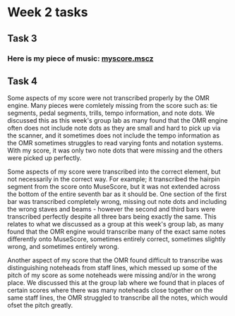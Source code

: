 # Week 2 tasks

## Task 3 
### Here is my piece of music: [myscore.mscz](myscore.mscz) 

## Task 4 
Some aspects of my score were not transcribed properly by the OMR engine. Many pieces were comletely missing from the score such as: tie segments, pedal segments, trills, tempo information, and note dots.  We discussed this as this week's group lab as many found that the OMR engine often does not include note dots as they are small and hard to pick up via the scanner, and it sometimes does not include the tempo information as the OMR sometimes struggles to read varying fonts and notation systems. With my score, it was only two note dots that were missing and the others were picked up perfectly.

Some aspects of my score were transcribed into the correct element, but not necessarily in the correct way. For example; it transcribed the hairpin segment from the score onto MuseScore, but it was not extended across the bottom of the entire seventh bar as it should be. One section of the first bar was transcribed completely wrong, missing out note dots and including the wrong staves and beams - however the second and third bars were transcribed perfectly despite all three bars being exactly the same. This relates to what we discussed as a group at this week's group lab, as many found that the OMR engine would transcribe many of the exact same notes differently onto MuseScore, sometimes entirely correct, sometimes slightly wrong, and sometimes entirely wrong. 

Another aspect of my score that the OMR found difficult to transcribe was distinguishing noteheads from staff lines, which messed up some of the pitch of my score as some noteheads were missing and/or in the wrong place. We discussed this at the group lab where we found that in places of certain scores where there was many noteheads close together on the same staff lines, the OMR struggled to transcribe all the notes, which would ofset the pitch greatly. 
